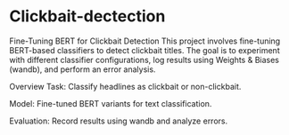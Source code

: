# Clickbait-dectection


Fine-Tuning BERT for Clickbait Detection
This project involves fine-tuning BERT-based classifiers to detect clickbait titles. The goal is to experiment with different classifier configurations, log results using Weights & Biases (wandb), and perform an error analysis.

Overview
Task: Classify headlines as clickbait or non-clickbait.

Model: Fine-tuned BERT variants for text classification.

Evaluation: Record results using wandb and analyze errors.
